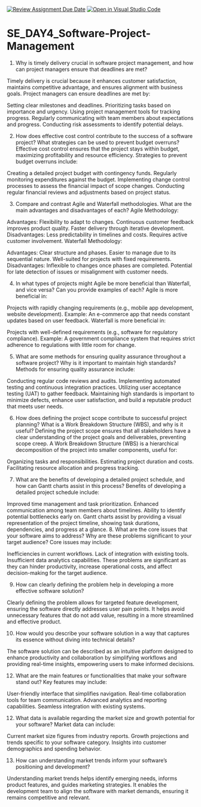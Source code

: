 [![Review Assignment Due Date](https://classroom.github.com/assets/deadline-readme-button-22041afd0340ce965d47ae6ef1cefeee28c7c493a6346c4f15d667ab976d596c.svg)](https://classroom.github.com/a/9pw6JKcu)
[![Open in Visual Studio Code](https://classroom.github.com/assets/open-in-vscode-2e0aaae1b6195c2367325f4f02e2d04e9abb55f0b24a779b69b11b9e10269abc.svg)](https://classroom.github.com/online_ide?assignment_repo_id=15716701&assignment_repo_type=AssignmentRepo)
# SE_DAY4_Software-Project-Management

1. Why is timely delivery crucial in software project management, and how can project managers ensure that deadlines are met?
   
Timely delivery is crucial because it enhances customer satisfaction, maintains competitive advantage, and ensures alignment with business goals. Project managers can ensure deadlines are met by:

Setting clear milestones and deadlines.
Prioritizing tasks based on importance and urgency.
Using project management tools for tracking progress.
Regularly communicating with team members about expectations and progress.
Conducting risk assessments to identify potential delays.

2. How does effective cost control contribute to the success of a software project? What strategies can be used to prevent budget overruns?
Effective cost control ensures that the project stays within budget, maximizing profitability and resource efficiency. Strategies to prevent budget overruns include:

Creating a detailed project budget with contingency funds.
Regularly monitoring expenditures against the budget.
Implementing change control processes to assess the financial impact of scope changes.
Conducting regular financial reviews and adjustments based on project status.

3. Compare and contrast Agile and Waterfall methodologies. What are the main advantages and disadvantages of each?
Agile Methodology:

Advantages:
Flexibility to adapt to changes.
Continuous customer feedback improves product quality.
Faster delivery through iterative development.
Disadvantages:
Less predictability in timelines and costs.
Requires active customer involvement.
Waterfall Methodology:

Advantages:
Clear structure and phases.
Easier to manage due to its sequential nature.
Well-suited for projects with fixed requirements.
Disadvantages:
Inflexible to changes once phases are completed.
Potential for late detection of issues or misalignment with customer needs.

4. In what types of projects might Agile be more beneficial than Waterfall, and vice versa? Can you provide examples of each?
Agile is more beneficial in:

Projects with rapidly changing requirements (e.g., mobile app development, website development).
Example: An e-commerce app that needs constant updates based on user feedback.
Waterfall is more beneficial in:

Projects with well-defined requirements (e.g., software for regulatory compliance).
Example: A government compliance system that requires strict adherence to regulations with little room for change.

5. What are some methods for ensuring quality assurance throughout a software project? Why is it important to maintain high standards?
Methods for ensuring quality assurance include:

Conducting regular code reviews and audits.
Implementing automated testing and continuous integration practices.
Utilizing user acceptance testing (UAT) to gather feedback. Maintaining high standards is important to minimize defects, enhance user satisfaction, and build a reputable product that meets user needs.

6. How does defining the project scope contribute to successful project planning? What is a Work Breakdown Structure (WBS), and why is it useful?
Defining the project scope ensures that all stakeholders have a clear understanding of the project goals and deliverables, preventing scope creep. A Work Breakdown Structure (WBS) is a hierarchical decomposition of the project into smaller components, useful for:

Organizing tasks and responsibilities.
Estimating project duration and costs.
Facilitating resource allocation and progress tracking.

7. What are the benefits of developing a detailed project schedule, and how can Gantt charts assist in this process?
Benefits of developing a detailed project schedule include:

Improved time management and task prioritization.
Enhanced communication among team members about timelines.
Ability to identify potential bottlenecks early on. Gantt charts assist by providing a visual representation of the project timeline, showing task durations, dependencies, and progress at a glance.
8. What are the core issues that your software aims to address? Why are these problems significant to your target audience?
Core issues may include:

Inefficiencies in current workflows.
Lack of integration with existing tools.
Insufficient data analytics capabilities. These problems are significant as they can hinder productivity, increase operational costs, and affect decision-making for the target audience.

9. How can clearly defining the problem help in developing a more effective software solution?

Clearly defining the problem allows for targeted feature development, ensuring the software directly addresses user pain points. It helps avoid unnecessary features that do not add value, resulting in a more streamlined and effective product.

10. How would you describe your software solution in a way that captures its essence without diving into technical details?
    
The software solution can be described as an intuitive platform designed to enhance productivity and collaboration by simplifying workflows and providing real-time insights, empowering users to make informed decisions.

12. What are the main features or functionalities that make your software stand out?
Key features may include:

User-friendly interface that simplifies navigation.
Real-time collaboration tools for team communication.
Advanced analytics and reporting capabilities.
Seamless integration with existing systems.

12. What data is available regarding the market size and growth potential for your software?
Market data can include:

Current market size figures from industry reports.
Growth projections and trends specific to your software category.
Insights into customer demographics and spending behavior.

13. How can understanding market trends inform your software’s positioning and development?
    
Understanding market trends helps identify emerging needs, informs product features, and guides marketing strategies. It enables the development team to align the software with market demands, ensuring it remains competitive and relevant.

